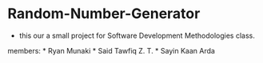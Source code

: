 # Random-Number-Generator

- this our a small project for Software Development Methodologies class.

members: * Ryan Munaki
         * Said Tawfiq Z. T.
         * Sayin Kaan Arda
